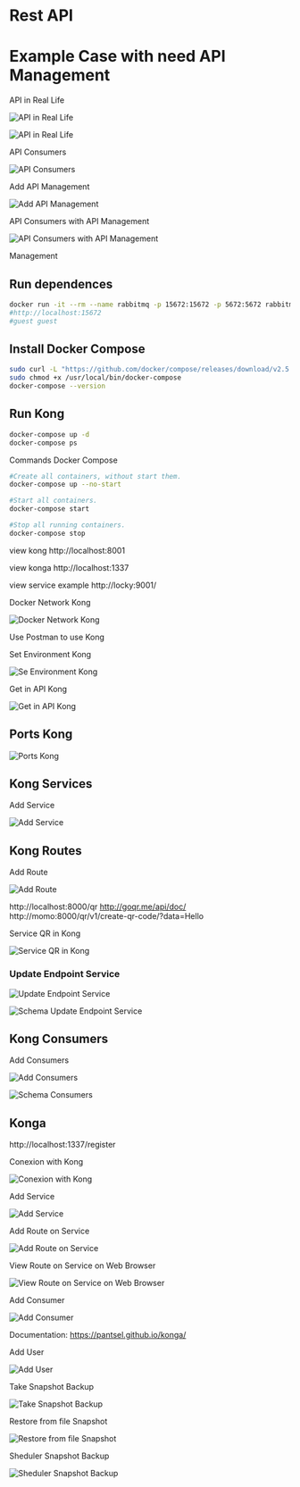 # Rest API

# Example Case with need API Management

API in Real Life

![API in Real Life](./img/1.png)

![API in Real Life](./img/2.png)

API Consumers

![API Consumers](./img/3.png)

Add API Management

![Add API Management](./img/4.png)

API Consumers with API Management 

![API Consumers with API Management](./img/5.png)

Management

## Run dependences

```bash
docker run -it --rm --name rabbitmq -p 15672:15672 -p 5672:5672 rabbitmq:3-management
#http://localhost:15672
#guest guest
```

## Install Docker Compose

```bash
sudo curl -L "https://github.com/docker/compose/releases/download/v2.5.0/docker-compose-$(uname -s)-$(uname -m)" -o /usr/local/bin/docker-compose
sudo chmod +x /usr/local/bin/docker-compose
docker-compose --version
```

## Run Kong

```bash
docker-compose up -d
docker-compose ps
```

Commands Docker Compose

```bash
#Create all containers, without start them.
docker-compose up --no-start

#Start all containers.
docker-compose start

#Stop all running containers.
docker-compose stop
```

view kong
http://localhost:8001

view konga
http://localhost:1337

view service example
http://locky:9001/

Docker Network Kong

![Docker Network Kong](./img/7.png)

Use Postman to use Kong

Set Environment Kong

![Se Environment Kong](./img/8.png)

Get in API Kong

![Get in API Kong](./img/9.png)

## Ports Kong

![Ports Kong](./img/11.png)


## Kong Services

Add Service

![Add Service](./img/10.png)

## Kong Routes

Add Route

![Add Route](./img/16.png)

http://localhost:8000/qr
http://goqr.me/api/doc/
http://momo:8000/qr/v1/create-qr-code/?data=Hello

Service QR in Kong

![Service QR in Kong](./img/12.png)

### Update Endpoint Service


![Update Endpoint Service](./img/13.png)


![Schema Update Endpoint Service](./img/14.png)

## Kong Consumers

Add Consumers

![Add Consumers](./img/17.png)

![Schema Consumers](./img/15.png)

## Konga

http://localhost:1337/register

Conexion with Kong

![Conexion with Kong](./img/18.png)

Add Service

![Add Service](./img/19.png)

Add Route on Service

![Add Route on Service](./img/20.png)

View Route on Service on Web Browser

![View Route on Service on Web Browser](./img/21.png)

Add Consumer

![Add Consumer](./img/22.png)

Documentation: https://pantsel.github.io/konga/

Add User

![Add User](./img/23.png)

Take Snapshot Backup

![Take Snapshot Backup](./img/24.png)

Restore from file Snapshot

![Restore from file Snapshot](./img/25.png)

Sheduler Snapshot Backup

![Sheduler Snapshot Backup](./img/26.png)